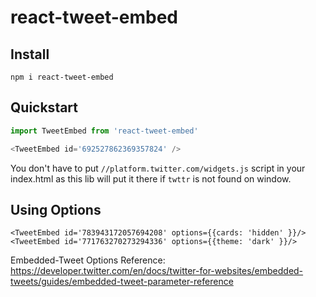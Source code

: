 # react-tweet-embed

## Install
```
npm i react-tweet-embed
```

## Quickstart

```javascript
import TweetEmbed from 'react-tweet-embed'

<TweetEmbed id='692527862369357824' />
```

You don't have to put `//platform.twitter.com/widgets.js` script in your index.html as this lib will put it there if `twttr` is not found on window.  


## Using Options

```
<TweetEmbed id='783943172057694208' options={{cards: 'hidden' }}/>
<TweetEmbed id='771763270273294336' options={{theme: 'dark' }}/>
```

Embedded-Tweet Options Reference:  
https://developer.twitter.com/en/docs/twitter-for-websites/embedded-tweets/guides/embedded-tweet-parameter-reference
